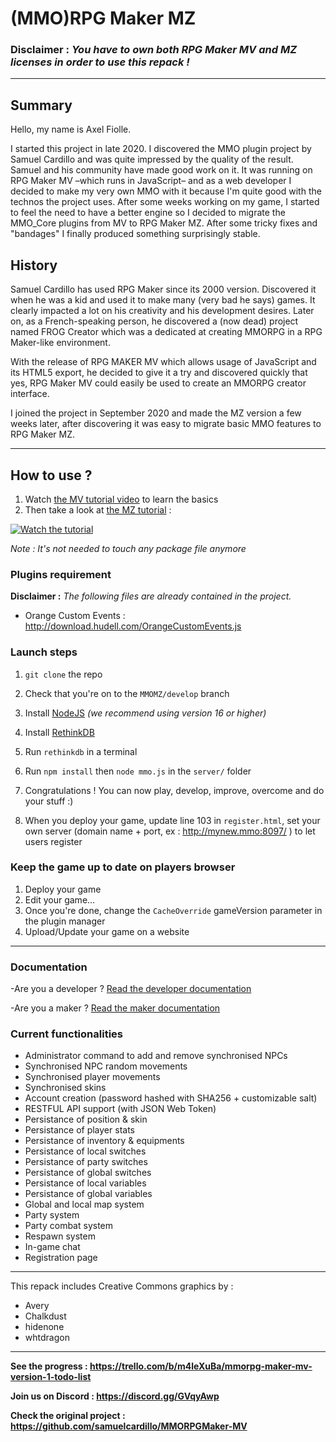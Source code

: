 # (MMO)RPG Maker MZ 
###  **Disclaimer :** *You have to own both RPG Maker MV and MZ licenses in order to use this repack !*
---

## Summary
Hello, my name is Axel Fiolle.

I started this project in late 2020. I discovered the MMO plugin project by Samuel Cardillo and was quite impressed by the quality of the result. Samuel and his community have made good work on it. 
It was running on RPG Maker MV –which runs in JavaScript– and as a web developer I decided to make my very own MMO with it because I'm quite good with the technos the project uses. 
After some weeks working on my game, I started to feel the need to have a better engine so I decided to migrate the MMO_Core plugins from MV to RPG Maker MZ. 
After some tricky fixes and "bandages" I finally produced something surprisingly stable. 

## History
Samuel Cardillo has used RPG Maker since its 2000 version. Discovered it when he was a kid and used it to make many (very bad he says) games. It clearly impacted a lot on his creativity and his development desires. Later on, as a French-speaking person, he discovered a (now dead) project named FROG Creator which was a dedicated at creating MMORPG in a RPG Maker-like environment. 

With the release of RPG MAKER MV which allows usage of JavaScript and its HTML5 export, he decided to give it a try and discovered quickly that yes, RPG Maker MV could easily be used to create an MMORPG creator interface.

I joined the project in September 2020 and made the MZ version a few weeks later, after discovering it was easy to migrate basic MMO features to RPG Maker MZ. 

--- 

## How to use ? 

1. Watch [the MV tutorial video](https://www.youtube.com/watch?v=TcAmU2bdKvE) to learn the basics
2. Then take a look at [the MZ tutorial](https://www.youtube.com/watch?v=VhUWKwOxv5Q) :

[![Watch the tutorial](https://img.youtube.com/vi/4V4YhMcNRng/0.jpg)](https://www.youtube.com/watch?v=VhUWKwOxv5Q) 

*Note : It's not needed to touch any package file anymore*

### Plugins requirement 

**Disclaimer :** *The following files are already contained in the project.*

- Orange Custom Events : http://download.hudell.com/OrangeCustomEvents.js

### Launch steps

1. `git clone` the repo

2. Check that you're on to the `MMOMZ/develop` branch

3. Install [NodeJS](https://nodejs.org/en/) *(we recommend using version 16 or higher)*

4. Install [RethinkDB](https://rethinkdb.com/docs/install/)

5. Run `rethinkdb` in a terminal

6. Run `npm install` then `node mmo.js` in the `server/` folder

7. Congratulations ! You can now play, develop, improve, overcome and do your stuff :) 

8. When you deploy your game, update line 103 in `register.html`, set your own server (domain name + port, ex : http://mynew.mmo:8097/ ) to let users register

### Keep the game up to date on players browser

1. Deploy your game
2. Edit your game...
3. Once you're done, change the `CacheOverride` gameVersion parameter in the plugin manager
4. Upload/Update your game on a website

---

### Documentation 

-Are you a developer ? [Read the developer documentation](https://github.com/samuelcardillo/MMORPGMaker-MV/wiki#developers-documentation)

-Are you a maker ? [Read the maker documentation](https://github.com/samuelcardillo/MMORPGMaker-MV/wiki#makers-documentation)

### Current functionalities
- Administrator command to add and remove synchronised NPCs
- Synchronised NPC random movements
- Synchronised player movements
- Synchronised skins
- Account creation (password hashed with SHA256 + customizable salt)
- RESTFUL API support (with JSON Web Token)
- Persistance of position & skin
- Persistance of player stats
- Persistance of inventory & equipments
- Persistance of local switches
- Persistance of party switches
- Persistance of global switches
- Persistance of local variables
- Persistance of global variables
- Global and local map system
- Party system
- Party combat system
- Respawn system
- In-game chat
- Registration page

---

This repack includes Creative Commons graphics by : 
 - Avery
 - Chalkdust
 - hidenone
 - whtdragon

---

**See the progress : https://trello.com/b/m4leXuBa/mmorpg-maker-mv-version-1-todo-list**

**Join us on Discord : https://discord.gg/GVqyAwp**

**Check the original project : https://github.com/samuelcardillo/MMORPGMaker-MV**
